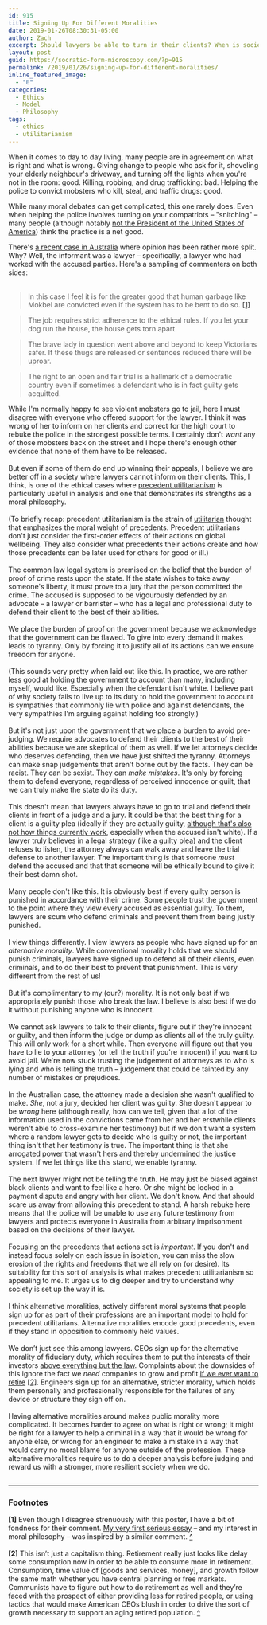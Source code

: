 ```yaml
---
id: 915
title: Signing Up For Different Moralities
date: 2019-01-26T08:30:31-05:00
author: Zach
excerpt: Should lawyers be able to turn in their clients? When is society strengthened, rather than weakened, by having several different (and hardly compatible) moral systems in the mix?
layout: post
guid: https://socratic-form-microscopy.com/?p=915
permalink: /2019/01/26/signing-up-for-different-moralities/
inline_featured_image:
  - "0"
categories:
  - Ethics
  - Model
  - Philosophy
tags:
  - ethics
  - utilitarianism
---
```


<!-- wp:paragraph -->
<p>When it comes to day to day living, many people are in agreement on what is right and what is wrong. Giving change to people who ask for it, shoveling your elderly neighbour's driveway, and turning off the lights when you're not in the room: good. Killing, robbing, and drug trafficking: bad. Helping the police to convict mobsters who kill, steal, and traffic drugs: good.</p>
<!-- /wp:paragraph -->

<!-- wp:paragraph -->
<p>While many moral debates can get complicated, this one rarely does. Even when helping the police involves turning on your compatriots – "snitching" – many people (although notably <a href="https://slate.com/news-and-politics/2018/08/trump-stop-snitching.html">not the President of the United States of America</a>) think the practice is a net good.</p>
<!-- /wp:paragraph -->

<!-- wp:paragraph -->
<p>There's <a href="https://www.smh.com.au/national/victoria/high-court-blasts-police-for-reprehensible-conduct-over-informer-3838-20181203-p50jv6.html?utm_medium=Social&amp;utm_source=Facebook&amp;fbclid=IwAR1PgIX9tuB05-cjQlF-Wzgkn-7CkHUley1vMCK9j5hANH726aJqhTWAx2A#Echobox=">a recent case in Australia</a> where opinion has been rather more split. Why? Well, the informant was a lawyer – specifically, a lawyer who had worked with the accused parties. Here's a sampling of commenters on both sides:<br /><br /></p>
<!-- /wp:paragraph -->

<!-- wp:quote -->
<blockquote class="wp-block-quote">In this case I feel it is for the greater good that human garbage like Mokbel are convicted even if the system has to be bent to do so. <a id="am-top-1" href="#am-bot-1">[1]</a></blockquote>
<!-- /wp:quote -->

<!-- wp:quote -->
<blockquote class="wp-block-quote">The job requires strict adherence to the ethical rules. If you let your dog run the house, the house gets torn apart.</blockquote>
<!-- /wp:quote -->

<!-- wp:quote -->
<blockquote class="wp-block-quote">
<p>The brave lady in question went above and beyond to keep Victorians safer. If these thugs are released or sentences reduced there will be uproar.</p>
</blockquote>
<!-- /wp:quote -->

<!-- wp:quote -->
<blockquote class="wp-block-quote">
<p>The right to an open and fair trial is a hallmark of a democratic country even if sometimes a defendant who is in fact guilty gets acquitted.</p>
</blockquote>
<!-- /wp:quote -->

<!-- wp:paragraph -->
<p>While I'm normally happy to see violent mobsters go to jail, here I must disagree with everyone who offered support for the lawyer. I think it was wrong of her to inform on her clients and correct for the high court to rebuke the police in the strongest possible terms. I certainly don't <em>want</em> any of those mobsters back on the street and I hope there's enough other evidence that none of them have to be released.<br /><br /><!-- /wp:paragraph -->

<!-- wp:paragraph --> But even if some of them do end up winning their appeals, I believe we are better off in a society where lawyers cannot inform on their clients. This, I think, is one of the ethical cases where <a href="https://socratic-form-microscopy.com/2016/10/16/precedent-utilitarianism-a-primer/">precedent utilitarianism</a> is particularly useful in analysis and one that demonstrates its strengths as a moral philosophy.<br /><br /><!-- /wp:paragraph -->

<!-- wp:paragraph --> (To briefly recap: precedent utilitarianism is the strain of <a href="https://socratic-form-microscopy.com/2016/09/30/utilitarianism-an-overview/">utilitarian</a> thought that emphasizes the moral weight of precedents. Precedent utilitarians don't just consider the first-order effects of their actions on global wellbeing. They also consider what precedents their actions create and how those precedents can be later used for others for good or ill.)<br /><br /><!-- /wp:paragraph -->

<!-- wp:paragraph --> The common law legal system is premised on the belief that the burden of proof of crime rests upon the state. If the state wishes to take away someone's liberty, it must prove to a jury that the person committed the crime. The accused is supposed to be vigourously defended by an advocate – a lawyer or barrister – who has a legal and professional duty to defend their client to the best of their abilities.<br /><br /><!-- /wp:paragraph -->

<!-- wp:paragraph --> We place the burden of proof on the government because we acknowledge that the government can be flawed. To give into every demand it makes leads to tyranny. Only by forcing it to justify all of its actions can we ensure freedom for anyone.<br /><br /><!-- /wp:paragraph -->

<!-- wp:paragraph --> (This sounds very pretty when laid out like this. In practice, we are rather less good at holding the government to account than many, including myself, would like. Especially when the defendant isn't white. I believe part of why society fails to live up to its duty to hold the government to account is sympathies that commonly lie with police and against defendants, the very sympathies I'm arguing against holding too strongly.)<br /><br /><!-- /wp:paragraph -->

<!-- wp:paragraph --> But it's not just upon the government that we place a burden to avoid pre-judging. We require advocates to defend their clients to the best of their abilities because we are skeptical of them as well. If we let attorneys decide who deserves defending, then we have just shifted the tyranny. Attorneys can make snap judgements that aren't borne out by the facts. They can be racist. They can be sexist. They can <em>make mistakes</em>. It's only by forcing them to defend everyone, regardless of perceived innocence or guilt, that we can truly make the state do its duty.<br /><br /><!-- /wp:paragraph -->

<!-- wp:paragraph --> This doesn't mean that lawyers always have to go to trial and defend their clients in front of a judge and a jury. It could be that the best thing for a client is a guilty plea (ideally if they are actually guilty, <a href="https://abovethelaw.com/2018/07/innocent-people-who-plead-guilty/">although that's also not how things currently work</a>, especially when the accused isn't white). If a lawyer truly believes in a legal strategy (like a guilty plea) and the client refuses to listen, the attorney always can walk away and leave the trial defense to another lawyer. The important thing is that someone <em>must</em> defend the accused and that that someone will be ethically bound to give it their best damn shot.<br /><br /><!-- /wp:paragraph -->

<!-- wp:paragraph --> Many people don't like this. It is obviously best if every guilty person is punished in accordance with their crime. Some people trust the government to the point where they view every accused as essential guilty. To them, lawyers are scum who defend criminals and prevent them from being justly punished.<br /><br /><!-- /wp:paragraph -->

<!-- wp:paragraph --> I view things differently. I view lawyers as people who have signed up for an <em>alternative morality</em>. While conventional morality holds that we should punish criminals, lawyers have signed up to defend all of their clients, even criminals, and to do their best to prevent that punishment. This is very different from the rest of us!<br /><br /><!-- /wp:paragraph -->

<!-- wp:paragraph --> But it's complimentary to my (our?) morality. It is not only best if we appropriately punish those who break the law. I believe is also best if we do it without punishing anyone who is innocent.<br /><br /><!-- /wp:paragraph -->

<!-- wp:paragraph --> We cannot ask lawyers to talk to their clients, figure out if they're innocent or guilty, and then inform the judge or dump as clients all of the truly guilty. This will only work for a short while. Then everyone will figure out that you have to lie to your attorney (or tell the truth if you're innocent) if you want to avoid jail. We're now stuck trusting the judgement of attorneys as to who is lying and who is telling the truth – judgement that could be tainted by any number of mistakes or prejudices. <br /><br /><!-- /wp:paragraph -->

<!-- wp:paragraph --> In the Australian case, the attorney made a decision she wasn't qualified to make. <em>She</em>, not a jury, decided her client was guilty. She doesn't appear to be <em>wrong</em> here (although really, how can we tell, given that a lot of the information used in the convictions came from her and her erstwhile clients weren't able to cross-examine her testimony) but if we don't want a system where a random lawyer gets to decide who is guilty or not, the important thing isn't that her testimony is true. The important thing is that she arrogated power that wasn't hers and thereby undermined the justice system. If we let things like this stand, we enable tyranny.<br /><br /><!-- /wp:paragraph -->

<!-- wp:paragraph --> The next lawyer might not be telling the truth. He may just be biased against black clients and want to feel like a hero. Or she might be locked in a payment dispute and angry with her client. We don't know. And that should scare us away from allowing this precedent to stand. A harsh rebuke here means that the police will be unable to use any future testimony from lawyers and protects everyone in Australia from arbitrary imprisonment based on the decisions of their lawyer.<br /><br /><!-- /wp:paragraph -->

<!-- wp:paragraph --> Focusing on the precedents that actions set is <em>important</em>. If you don't and instead focus solely on each issue in isolation, you can miss the slow erosion of the rights and freedoms that we all rely on (or desire). Its suitability for this sort of analysis is what makes precedent utilitarianism so appealing to me. It urges us to dig deeper and try to understand why society is set up the way it is.<br /><br /><!-- /wp:paragraph -->

<!-- wp:paragraph --> I think alternative moralities, actively different moral systems that people sign up for as part of their professions are an important model to hold for precedent utilitarians. Alternative moralities encode good precedents, even if they stand in opposition to commonly held values.<br /><br /><!-- /wp:paragraph -->

<!-- wp:paragraph --> We don’t just see this among lawyers. CEOs sign up for the alternative morality of fiduciary duty, which requires them to put the interests of their investors <a href="https://www.nytimes.com/1970/09/13/archives/a-friedman-doctrine-the-social-responsibility-of-business-is-to.html">above everything but the law</a>. Complaints about the downsides of this ignore the fact we <em>need</em> companies to grow and profit <a href="https://socratic-form-microscopy.com/2018/09/29/good-intentions-meet-a-messy-reality-in-elizabeth-warrens-corporate-citizenship-push/#the-fucking-pensions">if we ever want to retire</a> <a id="am-top-2" href="#am-bot-2">[2]</a>. Engineers sign up for an alternative, stricter morality, which holds them personally and professionally responsible for the failures of any device or structure they sign off on.<br /><br /><!-- /wp:paragraph -->

<!-- wp:paragraph --> Having alternative moralities around makes public morality more complicated. It becomes harder to agree on what is right or wrong; it might be right for a lawyer to help a criminal in a way that it would be wrong for anyone else, or wrong for an engineer to make a mistake in a way that would carry no moral blame for anyone outside of the profession. These alternative moralities require us to do a deeper analysis before judging and reward us with a stronger, more resilient society when we do. <!-- /wp:paragraph -->

## <!-- wp:heading --></p>

---

<div class="footnotes" markdown="1">
<h3>Footnotes</h3>

<p><!-- /wp:heading -->

<!-- wp:paragraph --> <strong id="am-bot-1">[1]</strong> Even though I disagree strenuously with this poster, I have a bit of fondness for their comment. <a href="https://socratic-form-microscopy.com/justice/">My very first serious essay</a> – and my interest in moral philosophy – was inspired by a similar comment. <a href="#am-top-1">^</a><br /><br /><!-- /wp:paragraph -->

<!-- wp:paragraph --> <strong id="am-bot-2">[2]</strong> This isn’t just a capitalism thing. Retirement really just looks like delay some consumption now in order to be able to consume more in retirement. Consumption, time value of [goods and services, money], and growth follow the same math whether you have central planning or free markets. Communists have to figure out how to do retirement as well and they’re faced with the prospect of either providing less for retired people, or using tactics that would make American CEOs blush in order to drive the sort of growth necessary to support an aging retired population. <a href="#am-top-2">^</a><br /><!-- /wp:paragraph --></p>

</div>
